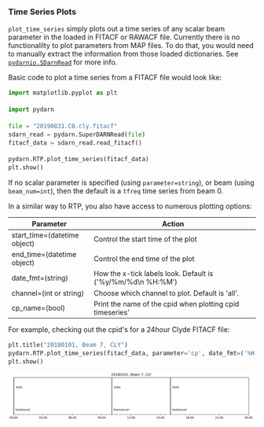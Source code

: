 ### Time Series Plots

`plot_time_series` simply plots out a time series of any scalar beam parameter in the loaded in FITACF or RAWACF file. Currently there is no functionalilty to plot parameters from MAP files. To do that, you would need to manually extract the information from those loaded dictionaries. See [`pydarnio.SDarnRead`](https://pydarnio.readthedocs.io/en/release-1.0/user/SDarnRead/) for more info.

Basic code to plot a time series from a FITACF file would look like:
```python
import matplotlib.pyplot as plt

import pydarn

file = "20190831.C0.cly.fitacf"
sdarn_read = pydarn.SuperDARNRead(file)
fitacf_data = sdarn_read.read_fitacf()
 
pydarn.RTP.plot_time_series(fitacf_data)
plt.show()
```    
If no scalar parameter is specified (using `parameter=string`), or beam (using `beam_num=int`), then the default is a `tfreq` time series from beam 0. 

In a similar way to RTP, you also have access to numerous plotting options:


| Parameter                    | Action                                                      |
|------------------------------|-------------------------------------------------------------|
| start_time=(datetime object) | Control the start time of the plot                          |
| end_time=(datetime object)   | Control the end time of the plot                            |
| date_fmt=(string)            | How the x-tick labels look. Default is ('%y/%m/%d\n %H:%M') |
| channel=(int or string)      | Choose which channel to plot. Default is 'all'.             |
| cp_name=(bool)               | Print the name of the cpid when plotting cpid timeseries' |


For example, checking out the cpid's for a 24hour Clyde FITACF file:

```python
plt.title("20180101, Beam 7, CLY")
pydarn.RTP.plot_time_series(fitacf_data, parameter='cp', date_fmt=('%H:%M'), beam_no=7)
plt.show()
```    
![](../imgs/cpid_eg.png)
